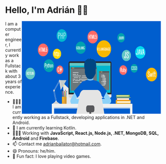 # Hello, I'm Adrián 👋🏽

<img width=450 height=300 align="right" src="https://github.com/AdrianBailador/AdrianBailador/blob/master/programando.png" />

I am a computer engineer, I currently work as a Fullstack with about 3 years of experience.

- 👨🏽‍🏫 I am currently working as a Fullstack, developing applications in .NET and Android.
- 🌱 I am currently learning Kotlin.
- 👨🏽‍💻 Working with **JavaScript, React.js, Node.js, .NET, MongoDB, SQL, Android** and **Firebase**.
- 📫 Contact me adrianbailator@hotmail.com.
- 😄 Pronouns: he/him.
- 🧱 Fun fact: I love playing video games.


